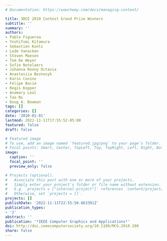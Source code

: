 ```yaml
---
# Documentation: https://wowchemy.com/docs/managing-content/

title: 3DUI 2010 Contest Grand Prize Winners
subtitle: ''
summary: ''
authors:
- Pablo Figueroa
- Yoshifumi Kitamura
- Sebastien Kuntz
- Lode Vanacken
- Steven Maesen
- Tom De Weyer
- Sofie Notelaers
- Johanna Renny Octavia
- Anastasiia Beznosyk
- Karin Coninx
- Felipe Bacim
- Regis Kopper
- Anamary Leal
- Tao Ni
- Doug A. Bowman
tags: []
categories: []
date: '2010-01-01'
lastmod: 2022-11-11T17:55:52-05:00
featured: false
draft: false

# Featured image
# To use, add an image named `featured.jpg/png` to your page's folder.
# Focal points: Smart, Center, TopLeft, Top, TopRight, Left, Right, BottomLeft, Bottom, BottomRight.
image:
  caption: ''
  focal_point: ''
  preview_only: false

# Projects (optional).
#   Associate this post with one or more of your projects.
#   Simply enter your project's folder or file name without extension.
#   E.g. `projects = ["internal-project"]` references `content/project/deep-learning/index.md`.
#   Otherwise, set `projects = []`.
projects: []
publishDate: '2022-11-11T22:55:50.863391Z'
publication_types:
- '2'
abstract: ''
publication: '*IEEE Computer Graphics and Applications*'
doi: http://doi.ieeecomputersociety.org/10.1109/MCG.2010.108
share: false
---
```


